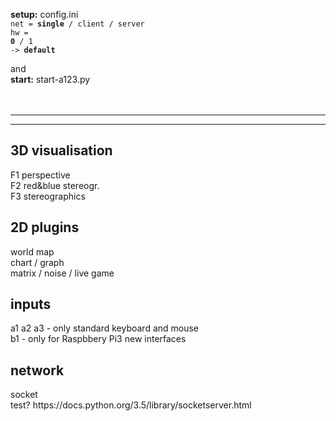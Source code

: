<b>setup:</b> config.ini  
<code>net = <b>single</b> / client / server </code><br/> 
<code>hw = <b>0</b> / 1 </code><br/>
<code>-> <b>default</b></code><br/>

and<br/>
<b>start:</b> start-a123.py<br/><br/><br/>
<hr/>
<hr/>
<h2>3D visualisation</h2>
F1 perspective <br/>
F2 red&blue stereogr.<br/>
F3 stereographics<br/>

<h2>2D plugins</h2>
world map<br/>
chart / graph<br/>
matrix / noise / live game<br/>

<h2>inputs</h2>
a1 a2 a3 - only standard keyboard and mouse<br/>
b1 - only for Raspbbery Pi3 new interfaces<br/>
<h2>network</h2>
socket <br/>
test? https://docs.python.org/3.5/library/socketserver.html<br/>
